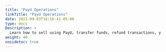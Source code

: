 ```yaml
---
title: "PayU Operations"
linkTitle: "PayU Operations"
date: 2021-09-03T16:16:41-05:00
type: docs
Description: >
  Learn how to sell using PayU, transfer funds, refund transactions, y manage disputes.
weight: 40
nosidetoc: true
---
```


